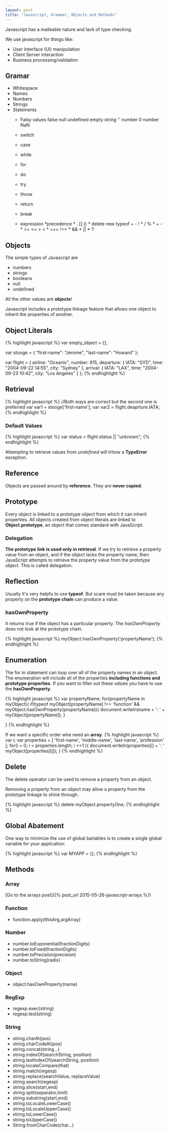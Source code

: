```yaml
---
layout: post
title: "Javascript, Grammar, Objects and Methods"
---
```


Javascript has a malleable nature and lack of type checking.

We use javascript for things like:

* User Interface (UI) manipulation
* Client Server interaction
* Business processing/validation

## Gramar

* Whitespace
* Names
* Numbers
* Strings
* Statements
	* Falsy values
	false
	null
	undefined
	empty string ''
	number 0
	number NaN

	* switch
	* case
	* while
	* for
	* do
	* try
	* throw
	* return
	* break
	* expression
		*precedence
			* . [] ()
			* delete new typeof + - !
			* / %
			* + -
			* >= <= > <
			* === !==
			* &&
			* ||
			* ?:

## Objects

The simple types of Javascript are
* numbers
* strings
* booleans
* null
* undefined

All the other values are **objects**!

Javascript includes a prototype linkage feature that allows one object to inherit the properties of another.

## Object Literals

{% highlight javascript %}
var empty_object = {};

var stooge = {
	"first-name": "Jerome",
	"last-name": "Howard"
};

var flight = {
	airline: "Oceanic",
	number: 815,
	departure: {
		IATA: "SYD",
		time: "2004-09-22 14:55",
		city: "Sydney"
	},
	arrival: {
		IATA: "LAX",
		time: "2004-09-23 10:42",
		city: "Los Angeles"
	}
};
{% endhighlight %}

## Retrieval
{% highlight javascript %}
//Both ways are correct but the second one is preferred
var var1 = stooge['first-name'];
var var2 = flight.deaprture.IATA;
{% endhighlight %}

### Default Values
{% highlight javascript %}
var status = flight.status || "unknown";
{% endhighlight %}

Attempting to retrieve values from *undefined* will trhow a **TypeError** exception.

## Reference

Objects are passed around by **reference**. They are **never copied**.

## Prototype

Every object is linked to a prototype object from which it can inherit properties. All
objects created from object literals are linked to **Object.prototype**, an object that
comes standard with JavaScript.

### Delegation
**The prototype link is used only in retrieval**. If we try to retrieve a property value from
an object, and if the object lacks the property name, then JavaScript attempts to
retrieve the property value from the prototype object. This is called delegation.

## Reflection

Usually it's very helpfu to use **typeof**. But scare must be taken because any property on the **prototype chain** can produce a value.

### hasOwnProperty

It returns true if the object has a particular property. The *hasOwnProperty* does not look at the prototype chain.

{% highlight javascript %}
myObject.hasOwnProperty('propertyName');
{% endhighlight %}

## Enumeration

The for in statement can loop over all of the property names in an object. The enumeration will include all of the properties **including functions and prototype properties**. If you want to filter out these values you have to use the **hasOwnProperty**.

{% highlight javascript %}
var propertyName;
for(propertyName in myObject){
	if(typeof myObject[propertyName] !== 'function' && myObject.hasOwnProperty(propertyName)){
		document.writeln(name + ': ' + myObject[propertyName]);	
	}
	
}
{% endhighlight %}

If we want a specific order whe need an **array**.
{% highlight javascript %}
var i;
var properties = [
	'first-name',
	'middle-name',
	'last-name',
	'profession'
];
for(i = 0; i < properties.length; i +=1 ){
	document.writeln(properties[i] + ': ' myObject[properties[i]]);
}
{% endhighlight %}

## Delete

The delete operator can be used to remove a property from an object.

Removing a property from an object may allow a property from the prototype linkage to shine through.

{% highlight javascript %}
delete myObject.propertyOne;
{% endhighlight %}

## Global Abatement

One way to minimize the use of global bariables is to create a single global variable for your application:

{% highlight javascript %}
var MYAPP = {};
{% endhighlight %}

## Methods

### Array

[Go to the arrays post]({% post_url 2015-05-26-javascript-arrays %})

### Function

* function.apply(thisArg,argArray)

### Number

* number.toExponential(fractionDigits)
* number.toFixed(fractionDigits)
* number.toPrecision(precision)
* number.toString(radix)

### Object

* object.hasOwnProperty(name)

### RegExp

* regexp.exec(string)
* regexp.test(string)

### String

* string.charAt(pos)
* string.charCodeAt(pos)
* string.concat(string...)
* string.indexOf(searchString, position)
* string.lastIndexOf(searchString, position)
* string.localeCompare(that)
* string.match(regexp)
* string.replace(searchValue, replaceValue)
* string.search(regexp)
* string.slice(start,end)
* string.split(separator,limit)
* string.substring(start,end)
* string.toLocaleLowerCase()
* string.toLocaleUpperCase()
* string.toLowerCase()
* string.toUpperCase()
* String.fromCharCode(char...)
